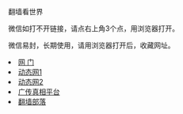 翻墙看世界

微信如打不开链接，请点右上角3个点，用浏览器打开。

微信易封，长期使用，请用浏览器打开后，收藏网址。	
</div>
<li><a href="https://github.com/ogate2/ogate"   title="" target="_blank" class="style1">网      门</a></li>
<li><a  href="https://github.com/yuange99/4/wiki" title="" target="_blank" class="style1">动态网1</a></li>
<li><a  href="https://github.com/cunzhen99/free99/blob/master/README.md" title="" target="_blank" class="style1">动态网2</a></li>

<li><a href="https://github.com/bannedbook/fanqiang/wiki?test=&from=message&isappinstalled=0"   title="" target="_blank" class="style1">广传真相平台</a></li>
<li><a href="https://github.com/osurf/osurf/blob/master/README.md?test=&from=message&isappinstalled=0"   title="" target="_blank" class="style1">翻墙部落</a></li>


